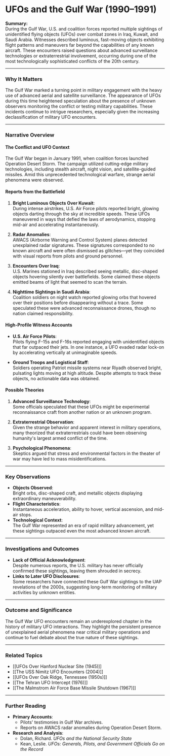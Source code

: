 # UFOs and the Gulf War (1990–1991)

**Summary:**  
During the Gulf War, U.S. and coalition forces reported multiple sightings of unidentified flying objects (UFOs) over combat zones in Iraq, Kuwait, and Saudi Arabia. Witnesses described luminous, fast-moving objects exhibiting flight patterns and maneuvers far beyond the capabilities of any known aircraft. These encounters raised questions about advanced surveillance technologies or extraterrestrial involvement, occurring during one of the most technologically sophisticated conflicts of the 20th century.

---

### **Why It Matters**

The Gulf War marked a turning point in military engagement with the heavy use of advanced aerial and satellite surveillance. The appearance of UFOs during this time heightened speculation about the presence of unknown observers monitoring the conflict or testing military capabilities. These incidents continue to intrigue researchers, especially given the increasing declassification of military UFO encounters.

---

### **Narrative Overview**

#### **The Conflict and UFO Context**

The Gulf War began in January 1991, when coalition forces launched Operation Desert Storm. The campaign utilized cutting-edge military technologies, including stealth aircraft, night vision, and satellite-guided missiles. Amid this unprecedented technological warfare, strange aerial phenomena were observed.

#### **Reports from the Battlefield**

1. **Bright Luminous Objects Over Kuwait**:  
    During intense airstrikes, U.S. Air Force pilots reported bright, glowing objects darting through the sky at incredible speeds. These UFOs maneuvered in ways that defied the laws of aerodynamics, stopping mid-air and accelerating instantaneously.
    
2. **Radar Anomalies**:  
    AWACS (Airborne Warning and Control System) planes detected unexplained radar signatures. These signatures corresponded to no known aircraft and were often dismissed as glitches—yet they coincided with visual reports from pilots and ground personnel.
    
3. **Encounters Over Iraq**:  
    U.S. Marines stationed in Iraq described seeing metallic, disc-shaped objects hovering silently over battlefields. Some claimed these objects emitted beams of light that seemed to scan the terrain.
    
4. **Nighttime Sightings in Saudi Arabia**:  
    Coalition soldiers on night watch reported glowing orbs that hovered over their positions before disappearing without a trace. Some speculated these were advanced reconnaissance drones, though no nation claimed responsibility.
    

#### **High-Profile Witness Accounts**

- **U.S. Air Force Pilots**:  
    Pilots flying F-15s and F-16s reported engaging with unidentified objects that far outpaced their jets. In one instance, a UFO evaded radar lock-on by accelerating vertically at unimaginable speeds.
    
- **Ground Troops and Logistical Staff**:  
    Soldiers operating Patriot missile systems near Riyadh observed bright, pulsating lights moving at high altitude. Despite attempts to track these objects, no actionable data was obtained.
    

#### **Possible Theories**

1. **Advanced Surveillance Technology**:  
    Some officials speculated that these UFOs might be experimental reconnaissance craft from another nation or an unknown program.
    
2. **Extraterrestrial Observation**:  
    Given the strange behavior and apparent interest in military operations, many theorized that extraterrestrials could have been observing humanity's largest armed conflict of the time.
    
3. **Psychological Phenomena**:  
    Skeptics argued that stress and environmental factors in the theater of war may have led to mass misidentifications.
    

---

### **Key Observations**

- **Objects Observed**:  
    Bright orbs, disc-shaped craft, and metallic objects displaying extraordinary maneuverability.
- **Flight Characteristics**:  
    Instantaneous acceleration, ability to hover, vertical ascension, and mid-air stops.
- **Technological Context**:  
    The Gulf War represented an era of rapid military advancement, yet these sightings outpaced even the most advanced known aircraft.

---

### **Investigations and Outcomes**

- **Lack of Official Acknowledgment**:  
    Despite numerous reports, the U.S. military has never officially confirmed these sightings, leaving them shrouded in secrecy.
- **Links to Later UFO Disclosures**:  
    Some researchers have connected these Gulf War sightings to the UAP revelations of the 2000s, suggesting long-term monitoring of military activities by unknown entities.

---

### **Outcome and Significance**

The Gulf War UFO encounters remain an underexplored chapter in the history of military UFO interactions. They highlight the persistent presence of unexplained aerial phenomena near critical military operations and continue to fuel debate about the true nature of these sightings.

---

### **Related Topics**

- [[UFOs Over Hanford Nuclear Site (1945)]]
- [[The USS Nimitz UFO Encounters (2004)]]
- [[UFOs Over Oak Ridge, Tennessee (1950s)]]
- [[The Tehran UFO Intercept (1976)]]
- [[The Malmstrom Air Force Base Missile Shutdown (1967)]]

---

### **Further Reading**

- **Primary Accounts**:
    - Pilots' testimonies in Gulf War archives.
    - Reports on AWACS radar anomalies during Operation Desert Storm.
- **Research and Analysis**:
    - Dolan, Richard. _UFOs and the National Security State_
    - Kean, Leslie. _UFOs: Generals, Pilots, and Government Officials Go on the Record_

